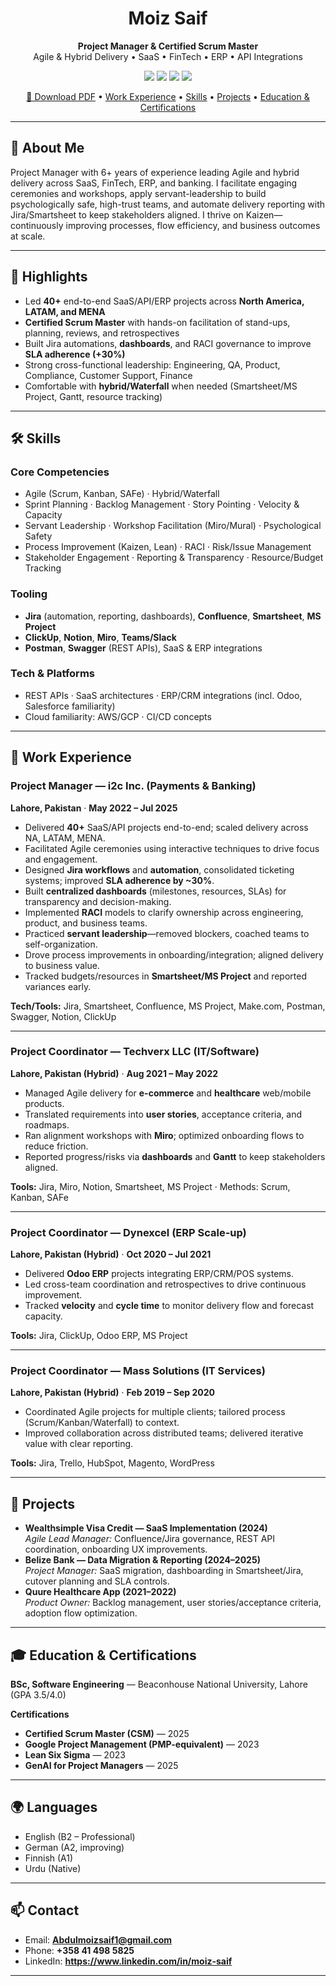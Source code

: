 <!--
  README.md — Moiz Saif | Project Manager & Certified Scrum Master
  Tip: Add your PDF resume to the repo and link it below as ./Moiz_Saif_Resume.pdf
-->

<h1 align="center">Moiz Saif</h1>
<p align="center">
  <b>Project Manager & Certified Scrum Master</b><br/>
  Agile & Hybrid Delivery • SaaS • FinTech • ERP • API Integrations
</p>

<p align="center">
  <a href="mailto:Abdulmoizsaif1@gmail.com"><img src="https://img.shields.io/badge/Email-Abdulmoizsaif1%40gmail.com-1f6feb?style=flat&logo=gmail" /></a>
  <a href="tel:+358414985825"><img src="https://img.shields.io/badge/Phone-%2B358%2041%20498%205825-1f6feb?style=flat&logo=ios" /></a>
  <a href="https://www.linkedin.com/in/moiz-saif" target="_blank"><img src="https://img.shields.io/badge/LinkedIn-moiz--saif-1f6feb?style=flat&logo=linkedin" /></a>
  <img src="https://img.shields.io/badge/Location-Finland-1f6feb?style=flat&logo=googlemaps" />
</p>

<div align="center">
  <a href="./Moiz_Saif_Resume.pdf">📄 Download PDF</a> •
  <a href="#-work-experience">Work Experience</a> •
  <a href="#-skills">Skills</a> •
  <a href="#-projects">Projects</a> •
  <a href="#-education--certifications">Education & Certifications</a>
</div>

---

## 👋 About Me
Project Manager with 6+ years of experience leading Agile and hybrid delivery across SaaS, FinTech, ERP, and banking. I facilitate engaging ceremonies and workshops, apply servant-leadership to build psychologically safe, high-trust teams, and automate delivery reporting with Jira/Smartsheet to keep stakeholders aligned. I thrive on Kaizen—continuously improving processes, flow efficiency, and business outcomes at scale.

---

## 🧭 Highlights
- Led **40+** end-to-end SaaS/API/ERP projects across **North America, LATAM, and MENA**
- **Certified Scrum Master** with hands-on facilitation of stand-ups, planning, reviews, and retrospectives
- Built Jira automations, **dashboards**, and RACI governance to improve **SLA adherence (+30%)**
- Strong cross-functional leadership: Engineering, QA, Product, Compliance, Customer Support, Finance
- Comfortable with **hybrid/Waterfall** when needed (Smartsheet/MS Project, Gantt, resource tracking)

---

## 🛠 Skills

### Core Competencies
- Agile (Scrum, Kanban, SAFe) · Hybrid/Waterfall
- Sprint Planning · Backlog Management · Story Pointing · Velocity & Capacity
- Servant Leadership · Workshop Facilitation (Miro/Mural) · Psychological Safety
- Process Improvement (Kaizen, Lean) · RACI · Risk/Issue Management
- Stakeholder Engagement · Reporting & Transparency · Resource/Budget Tracking

### Tooling
- **Jira** (automation, reporting, dashboards), **Confluence**, **Smartsheet**, **MS Project**
- **ClickUp**, **Notion**, **Miro**, **Teams/Slack**
- **Postman**, **Swagger** (REST APIs), SaaS & ERP integrations

### Tech & Platforms
- REST APIs · SaaS architectures · ERP/CRM integrations (incl. Odoo, Salesforce familiarity)
- Cloud familiarity: AWS/GCP · CI/CD concepts

---

## 💼 Work Experience

### Project Manager — i2c Inc. (Payments & Banking)
**Lahore, Pakistan** · **May 2022 – Jul 2025**
- Delivered **40+** SaaS/API projects end-to-end; scaled delivery across NA, LATAM, MENA.
- Facilitated Agile ceremonies using interactive techniques to drive focus and engagement.
- Designed **Jira workflows** and **automation**, consolidated ticketing systems; improved **SLA adherence by ~30%**.
- Built **centralized dashboards** (milestones, resources, SLAs) for transparency and decision-making.
- Implemented **RACI** models to clarify ownership across engineering, product, and business teams.
- Practiced **servant leadership**—removed blockers, coached teams to self-organization.
- Drove process improvements in onboarding/integration; aligned delivery to business value.
- Tracked budgets/resources in **Smartsheet/MS Project** and reported variances early.

**Tech/Tools:** Jira, Smartsheet, Confluence, MS Project, Make.com, Postman, Swagger, Notion, ClickUp

---

### Project Coordinator — Techverx LLC (IT/Software)
**Lahore, Pakistan (Hybrid)** · **Aug 2021 – May 2022**
- Managed Agile delivery for **e-commerce** and **healthcare** web/mobile products.
- Translated requirements into **user stories**, acceptance criteria, and roadmaps.
- Ran alignment workshops with **Miro**; optimized onboarding flows to reduce friction.
- Reported progress/risks via **dashboards** and **Gantt** to keep stakeholders aligned.

**Tools:** Jira, Miro, Notion, Smartsheet, MS Project · Methods: Scrum, Kanban, SAFe

---

### Project Coordinator — Dynexcel (ERP Scale-up)
**Lahore, Pakistan (Hybrid)** · **Oct 2020 – Jul 2021**
- Delivered **Odoo ERP** projects integrating ERP/CRM/POS systems.
- Led cross-team coordination and retrospectives to drive continuous improvement.
- Tracked **velocity** and **cycle time** to monitor delivery flow and forecast capacity.

**Tools:** Jira, ClickUp, Odoo ERP, MS Project

---

### Project Coordinator — Mass Solutions (IT Services)
**Lahore, Pakistan (Hybrid)** · **Feb 2019 – Sep 2020**
- Coordinated Agile projects for multiple clients; tailored process (Scrum/Kanban/Waterfall) to context.
- Improved collaboration across distributed teams; delivered iterative value with clear reporting.

**Tools:** Jira, Trello, HubSpot, Magento, WordPress

---

## 🚀 Projects
- **Wealthsimple Visa Credit — SaaS Implementation (2024)**  
  *Agile Lead Manager:* Confluence/Jira governance, REST API coordination, onboarding UX improvements.
- **Belize Bank — Data Migration & Reporting (2024–2025)**  
  *Project Manager:* SaaS migration, dashboarding in Smartsheet/Jira, cutover planning and SLA controls.
- **Quure Healthcare App (2021–2022)**  
  *Product Owner:* Backlog management, user stories/acceptance criteria, adoption flow optimization.

---

## 🎓 Education & Certifications

**BSc, Software Engineering** — Beaconhouse National University, Lahore (GPA 3.5/4.0)

**Certifications**
- **Certified Scrum Master (CSM)** — 2025
- **Google Project Management (PMP-equivalent)** — 2023
- **Lean Six Sigma** — 2023
- **GenAI for Project Managers** — 2025

---

## 🌍 Languages
- English (B2 – Professional)
- German (A2, improving)
- Finnish (A1)
- Urdu (Native)

---

## 📫 Contact
- Email: **Abdulmoizsaif1@gmail.com**
- Phone: **+358 41 498 5825**
- LinkedIn: **https://www.linkedin.com/in/moiz-saif**

---



